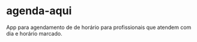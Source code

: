 # agenda-aqui
App para agendamento de de horário para profissionais que atendem com dia e horário marcado.
